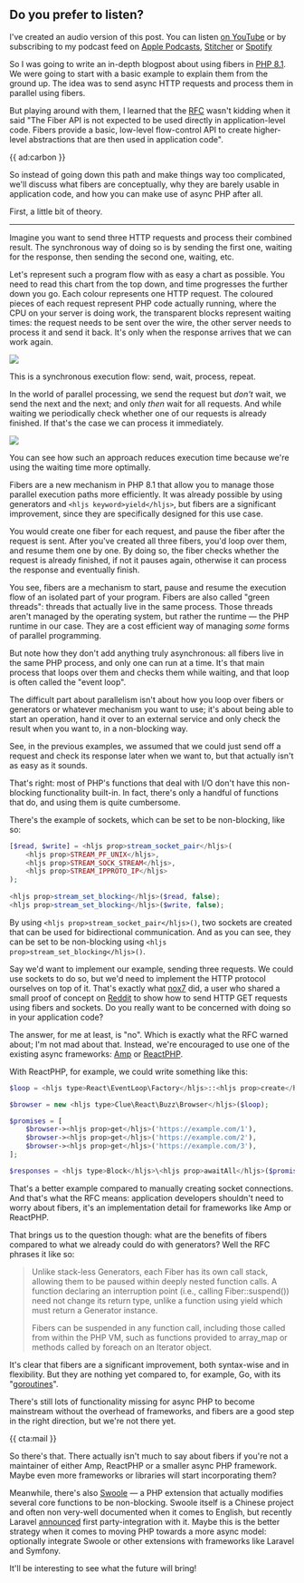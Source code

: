 <div class="sidenote">
<h2>Do you prefer to listen?</h2>

I've created an audio version of this post. You can listen [on YouTube](*https://www.youtube.com/watch?v=UJM_27mapTc&ab_channel=BrentRoose) or by subscribing to my podcast feed on [Apple Podcasts](*https://podcasts.apple.com/be/podcast/rant-with-brent/id1462956030), [Stitcher](*https://www.stitcher.com/s?fid=403581&refid=stpr.) or [Spotify](*https://open.spotify.com/show/43sF0kY3BWepaO9CkLvVdJ?si=R-MIXaMHQbegQyq3gQm7Yw)
</div>

So I was going to write an in-depth blogpost about using fibers in [PHP 8.1](/blog/new-in-php-81). We were going to start with a basic example to explain them from the ground up. The idea was to send async HTTP requests and process them in parallel using fibers.

But playing around with them, I learned that the [RFC](*https://wiki.php.net/rfc/fibers) wasn't kidding when it said "The Fiber API is not expected to be used directly in application-level code. Fibers provide a basic, low-level flow-control API to create higher-level abstractions that are then used in application code".

{{ ad:carbon }}

So instead of going down this path and make things way too complicated, we'll discuss what fibers are conceptually, why they are barely usable in application code, and how you can make use of async PHP after all.

First, a little bit of theory.

---

Imagine you want to send three HTTP requests and process their combined result. The synchronous way of doing so is by sending the first one, waiting for the response, then sending the second one, waiting, etc.

Let's represent such a program flow with as easy a chart as possible. You need to read this chart from the top down, and time progresses the further down you go. Each colour represents one HTTP request. The coloured pieces of each request represent PHP code actually running, where the CPU on your server is doing work, the transparent blocks represent waiting times: the request needs to be sent over the wire, the other server needs to process it and send it back. It's only when the response arrives that we can work again.

![](/resources/img/blog/fiber/sync.png)

This is a synchronous execution flow: send, wait, process, repeat.

In the world of parallel processing, we send the request but _don't_ wait, we send the next and the next; and only _then_ wait for all requests. And while waiting we periodically check whether one of our requests is already finished. If that's the case we can process it immediately.

![](/resources/img/blog/fiber/async.png)

You can see how such an approach reduces execution time because we're using the waiting time more optimally.

Fibers are a new mechanism in PHP 8.1 that allow you to manage those parallel execution paths more efficiently. It was already possible by using generators and `<hljs keyword>yield</hljs>`, but fibers are a significant improvement, since they are specifically designed for this use case. 

You would create one fiber for each request, and pause the fiber after the request is sent. After you've created all three fibers, you'd loop over them, and resume them one by one. By doing so, the fiber checks whether the request is already finished, if not it pauses again, otherwise it can process the response and eventually finish.

You see, fibers are a mechanism to start, pause and resume the execution flow of an isolated part of your program. Fibers are also called "green threads": threads that actually live in the same process. Those threads aren't managed by the operating system, but rather the runtime — the PHP runtime in our case. They are a cost efficient way of managing _some_ forms of parallel programming. 

But note how they don't add anything truly asynchronous: all fibers live in the same PHP process, and only one can run at a time. It's that main process that loops over them and checks them while waiting, and that loop is often called the "event loop".

The difficult part about parallelism isn't about how you loop over fibers or generators or whatever mechanism you want to use; it's about being able to start an operation, hand it over to an external service and only check the result when you want to, in a non-blocking way.

See, in the previous examples, we assumed that we could just send off a request and check its response later when we want to, but that actually isn't as easy as it sounds.

That's right: most of PHP's functions that deal with I/O don't have this non-blocking functionality built-in. In fact, there's only a handful of functions that do, and using them is quite cumbersome. 

There's the example of sockets, which can be set to be non-blocking, like so:

```php
[$read, $write] = <hljs prop>stream_socket_pair</hljs>(
    <hljs prop>STREAM_PF_UNIX</hljs>,
    <hljs prop>STREAM_SOCK_STREAM</hljs>,
    <hljs prop>STREAM_IPPROTO_IP</hljs>
);
 
<hljs prop>stream_set_blocking</hljs>($read, false);
<hljs prop>stream_set_blocking</hljs>($write, false);
```

By using `<hljs prop>stream_socket_pair</hljs>()`, two sockets are created that can be used for bidirectional communication. And as you can see, they can be set to be non-blocking using `<hljs prop>stream_set_blocking</hljs>()`.

Say we'd want to implement our example, sending three requests. We could use sockets to do so, but we'd need to implement the HTTP protocol ourselves on top of it. That's exactly what [nox7](https://github.com/nox7/async-php-8-io-http) did, a user who shared a small proof of concept on [Reddit](*https://www.reddit.com/r/PHP/comments/mk15gd/php_fibers_a_pure_php_example_with_http_get/) to show how to send HTTP GET requests using fibers and sockets. Do you really want to be concerned with doing so in your application code?

The answer, for me at least, is "no". Which is exactly what the RFC warned about; I'm not mad about that. Instead, we're encouraged to use one of the existing async frameworks: [Amp](*https://amphp.org/) or [ReactPHP](*https://reactphp.org/).

With ReactPHP, for example, we could write something like this:

```php
$loop = <hljs type>React\EventLoop\Factory</hljs>::<hljs prop>create</hljs>();

$browser = new <hljs type>Clue\React\Buzz\Browser</hljs>($loop);

$promises = [
    $browser-><hljs prop>get</hljs>('https://example.com/1'),
    $browser-><hljs prop>get</hljs>('https://example.com/2'),
    $browser-><hljs prop>get</hljs>('https://example.com/3'),
];

$responses = <hljs type>Block</hljs>\<hljs prop>awaitAll</hljs>($promises, $loop);
```

That's a better example compared to manually creating socket connections. And that's what the RFC means: application developers shouldn't need to worry about fibers, it's an implementation detail for frameworks like Amp or ReactPHP.

That brings us to the question though: what are the benefits of fibers compared to what we already could do with generators? Well the RFC phrases it like so:

> Unlike stack-less Generators, each Fiber has its own call stack, allowing them to be paused within deeply nested function calls. A function declaring an interruption point (i.e., calling Fiber::suspend()) need not change its return type, unlike a function using yield which must return a Generator instance.
>
> Fibers can be suspended in any function call, including those called from within the PHP VM, such as functions provided to array_map or methods called by foreach on an Iterator object.

It's clear that fibers are a significant improvement, both syntax-wise and in flexibility. But they are nothing yet compared to, for example, Go, with its "[goroutines](*https://golangbot.com/goroutines/)".

There's still lots of functionality missing for async PHP to become mainstream without the overhead of frameworks, and fibers are a good step in the right direction, but we're not there yet.

{{ cta:mail }}

So there's that. There actually isn't much to say about fibers if you're not a maintainer of either Amp, ReactPHP or a smaller async PHP framework. Maybe even more frameworks or libraries will start incorporating them? 

Meanwhile, there's also [Swoole](*https://www.swoole.co.uk/) — a PHP extension that actually modifies several core functions to be non-blocking. Swoole itself is a Chinese project and often non very-well documented when it comes to English, but recently Laravel [announced](*https://laravel-news.com/laravel-octane) first party-integration with it. Maybe this is the better strategy when it comes to moving PHP towards a more async model: optionally integrate Swoole or other extensions with frameworks like Laravel and Symfony.

It'll be interesting to see what the future will bring!
